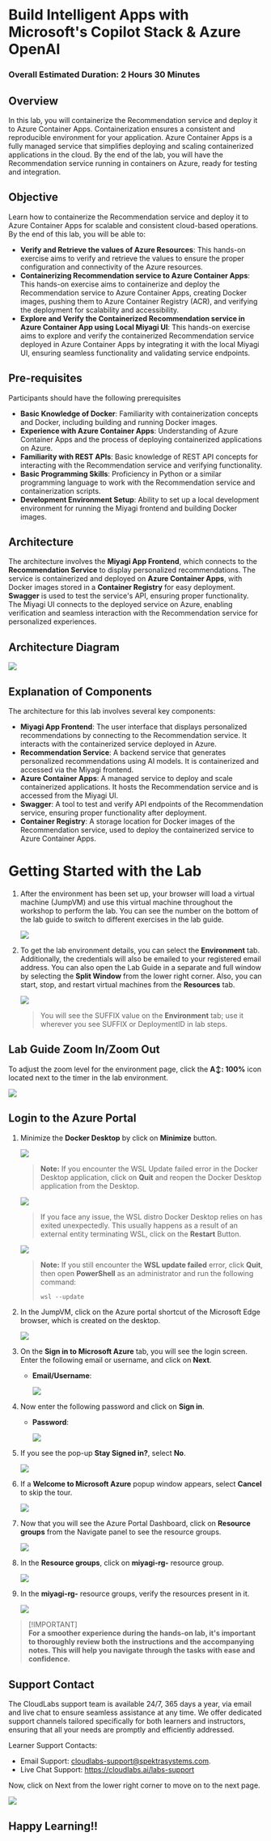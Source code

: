 # Build Intelligent Apps with Microsoft's Copilot Stack & Azure OpenAI

### Overall Estimated Duration: 2 Hours 30 Minutes

## Overview

In this lab, you will containerize the Recommendation service and deploy it to Azure Container Apps. Containerization ensures a consistent and reproducible environment for your application. Azure Container Apps is a fully managed service that simplifies deploying and scaling containerized applications in the cloud. By the end of the lab, you will have the Recommendation service running in containers on Azure, ready for testing and integration.

## Objective

Learn how to containerize the Recommendation service and deploy it to Azure Container Apps for scalable and consistent cloud-based operations. By the end of this lab, you will be able to:

- **Verify and Retrieve the values of Azure Resources**: This hands-on exercise aims to verify and retrieve the values to ensure the proper configuration and connectivity of the Azure resources.
- **Containerizing Recommendation service to Azure Container Apps**: This hands-on exercise aims to containerize and deploy the Recommendation service to Azure Container Apps, creating Docker images, pushing them to Azure Container Registry (ACR), and verifying the deployment for scalability and accessibility. 
- **Explore and Verify the Containerized Recommendation service in Azure Container App using Local Miyagi UI**: This hands-on exercise aims to explore and verify the containerized Recommendation service deployed in Azure Container Apps by integrating it with the local Miyagi UI, ensuring seamless functionality and validating service endpoints.
  
## Pre-requisites

Participants should have the following prerequisites

- **Basic Knowledge of Docker**: Familiarity with containerization concepts and Docker, including building and running Docker images.
- **Experience with Azure Container Apps**: Understanding of Azure Container Apps and the process of deploying containerized applications on Azure.
- **Familiarity with REST APIs**: Basic knowledge of REST API concepts for interacting with the Recommendation service and verifying functionality.
- **Basic Programming Skills**: Proficiency in Python or a similar programming language to work with the Recommendation service and containerization scripts.
- **Development Environment Setup**: Ability to set up a local development environment for running the Miyagi frontend and building Docker images.

## Architecture

The architecture involves the **Miyagi App Frontend**, which connects to the **Recommendation Service** to display personalized recommendations. The service is containerized and deployed on **Azure Container Apps**, with Docker images stored in a **Container Registry** for easy deployment. **Swagger** is used to test the service's API, ensuring proper functionality. The Miyagi UI connects to the deployed service on Azure, enabling verification and seamless interaction with the Recommendation service for personalized experiences.

## Architecture Diagram

   ![](../docs/labs/02-build-your-own-copilot/Media/n27.PNG)

## Explanation of Components

The architecture for this lab involves several key components:

- **Miyagi App Frontend**: The user interface that displays personalized recommendations by connecting to the Recommendation service. It interacts with the containerized service deployed in Azure.
- **Recommendation Service**: A backend service that generates personalized recommendations using AI models. It is containerized and accessed via the Miyagi frontend.
- **Azure Container Apps**: A managed service to deploy and scale containerized applications. It hosts the Recommendation service and is accessed from the Miyagi UI.
- **Swagger**: A tool to test and verify API endpoints of the Recommendation service, ensuring proper functionality after deployment.
- **Container Registry**: A storage location for Docker images of the Recommendation service, used to deploy the containerized service to Azure Container Apps.

# Getting Started with the Lab

1. After the environment has been set up, your browser will load a virtual machine (JumpVM) and use this virtual machine throughout the workshop to perform the lab. You can see the number on the bottom of the lab guide to switch to different exercises in the lab guide.

   ![](../docs/labs/02-build-your-own-copilot/Media/ggg-0-1.png)
 
1. To get the lab environment details, you can select the **Environment** tab. Additionally, the credentials will also be emailed to your registered email address. You can also open the Lab Guide in a separate and full window by selecting the **Split Window** from the lower right corner. Also, you can start, stop, and restart virtual machines from the **Resources** tab.

    ![](../docs/labs/02-build-your-own-copilot/Media/gettingstartedpagenew2-v2.png)
   
   > You will see the SUFFIX value on the **Environment** tab; use it wherever you see SUFFIX or DeploymentID in lab steps.

## Lab Guide Zoom In/Zoom Out
 
To adjust the zoom level for the environment page, click the **A↕: 100%** icon located next to the timer in the lab environment.

![](../docs/labs/02-build-your-own-copilot/Media/gg-0-2.png)
 
## Login to the Azure Portal

1. Minimize the **Docker Desktop** by click on **Minimize** button.

   ![](../docs/labs/02-build-your-own-copilot/Media/miyagi-image1.png)

   >**Note:** If you encounter the WSL Update failed error in the Docker Desktop application, click on **Quit** and reopen the Docker Desktop application from the Desktop.
   
      ![](../docs/labs/02-build-your-own-copilot/Media/err.png)
  
    >If you face any issue, the WSL distro Docker Desktop relies on has exited unexpectedly. This usually happens as a result of an external entity terminating WSL, click on the **Restart** Button.
  
     ![](../docs/labs/02-build-your-own-copilot/Media/docker-error.png)

   >**Note:** If you still encounter the **WSL update failed** error, click **Quit**, then open **PowerShell** as an administrator and run the following command:
   >
   > ```powershell
   > wsl --update
   > ```

1. In the JumpVM, click on the Azure portal shortcut of the Microsoft Edge browser, which is created on the desktop.

   ![](../docs/labs/02-build-your-own-copilot/Media/gettingstartpage3.png)

1. On the **Sign in to Microsoft Azure** tab, you will see the login screen. Enter the following email or username, and click on **Next**. 

   * **Email/Username**: **<inject key="AzureAdUserEmail"></inject>**

     ![](../docs/labs/02-build-your-own-copilot/Media/miyagi-image2.png)
     
1. Now enter the following password and click on **Sign in**.
   
   * **Password**: **<inject key="AzureAdUserPassword"></inject>**

     ![](../docs/labs/02-build-your-own-copilot/Media/miyagi-image3.png)
   
1. If you see the pop-up **Stay Signed in?**, select **No**.

   ![](../docs/labs/02-build-your-own-copilot/Media/miyagi-image4.png)

1. If a **Welcome to Microsoft Azure** popup window appears, select **Cancel** to skip the tour.

    ![](../docs/labs/02-build-your-own-copilot/Media/miyagi-image5.png)
   
1. Now that you will see the Azure Portal Dashboard, click on **Resource groups** from the Navigate panel to see the resource groups.

   ![](../docs/labs/02-build-your-own-copilot/Media/miyagi-image6.png)

1. In the **Resource groups**, click on **miyagi-rg-<inject key="DeploymentID" enableCopy="false"/>** resource group.

   ![](../docs/labs/02-build-your-own-copilot/Media/miyagi-image7.png)

1. In the **miyagi-rg-<inject key="DeploymentID" enableCopy="false"/>** resource groups, verify the resources present in it.

   ![](../docs/labs/02-build-your-own-copilot/Media/miyagi-image8.png)

 > [!IMPORTANT]<br>
 > **For a smoother experience during the hands-on lab, it's important to thoroughly review both the instructions and the accompanying notes. This will help you navigate through the tasks with ease and confidence.**

## Support Contact

The CloudLabs support team is available 24/7, 365 days a year, via email and live chat to ensure seamless assistance at any time. We offer dedicated support channels tailored specifically for both learners and instructors, ensuring that all your needs are promptly and efficiently addressed.

Learner Support Contacts:

- Email Support: cloudlabs-support@spektrasystems.com.
- Live Chat Support: https://cloudlabs.ai/labs-support

Now, click on Next from the lower right corner to move on to the next page.

![](../docs/labs/02-build-your-own-copilot/Media/n8.png)

## Happy Learning!!
